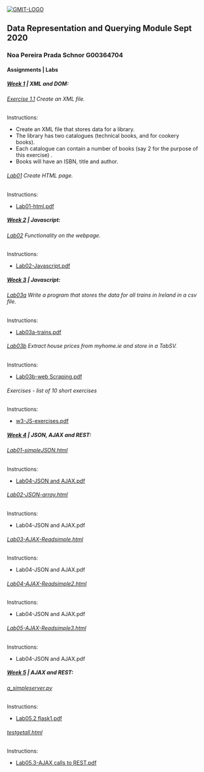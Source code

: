 <a href="https://ibb.co/Mnc0wdk"><img src="https://i.ibb.co/dBPYCZ4/GMIT-LOGO.png" alt="GMIT-LOGO" border="0" /></a>

## Data Representation and Querying Module Sept 2020

### Noa Pereira Prada Schnor  G00364704

#### Assignments | Labs

##### [Week 1]() | XML and DOM: 

###### [Exercise 1.1](https://github.com/npradaschnor/dataRepresentation/blob/master/wk1%20-%20XML%2C%20HTML%2C%20DOM/WK1-XML-LIBRARY.xml) Create an XML file. 
Instructions:
- Create an XML file that stores data for a library. 
- The library has two catalogues (technical books, and for cookery books).
- Each catalogue can contain a number of books (say 2 for the purpose of this exercise) . 
- Books will have an ISBN, title and author.

###### [Lab01](https://github.com/npradaschnor/dataRepresentation/blob/master/wk1%20-%20XML%2C%20HTML%2C%20DOM/carviewer.html) Create HTML page.
Instructions:
- [Lab01-html.pdf](https://github.com/npradaschnor/dataRepresentation/blob/master/wk1%20-%20XML%2C%20HTML%2C%20DOM/Lab01-html.pdf)

##### [Week 2](https://github.com/npradaschnor/dataRepresentation/tree/master/wk2%20-%20JS) | Javascript: 

###### [Lab02](https://github.com/npradaschnor/dataRepresentation/blob/master/wk2%20-%20JS/Lab02-functionality%20on%20the%20webpage.html) Functionality	on	the	webpage.
Instructions:
- [Lab02-Javascript.pdf](https://github.com/npradaschnor/dataRepresentation/blob/master/wk2%20-%20JS/Lab02-JavaScript.pdf)

##### [Week 3](https://github.com/npradaschnor/dataRepresentation/tree/master/wk3%20-%20Consuming%20XML%2CHTML) | Javascript: 

###### [Lab03a]() Write a program that stores the data for all trains in Ireland in a csv file.
Instructions:
- [Lab03a-trains.pdf](https://github.com/npradaschnor/dataRepresentation/blob/master/wk3%20-%20Consuming%20XML%2CHTML/Lab03a-trains.pdf)

###### [Lab03b]() Extract house prices from myhome.ie and store in a TabSV.
Instructions:
- [Lab03b-web Scraping.pdf](https://github.com/npradaschnor/dataRepresentation/blob/master/wk3%20-%20Consuming%20XML%2CHTML/Lab03b-web%20Scraping.pdf)

###### Exercises - list of 10 short exercises
Instructions:
- [w3-JS-exercises.pdf](https://github.com/npradaschnor/dataRepresentation/blob/master/wk3%20-%20Consuming%20XML%2CHTML/w3-JS-exercises.pdf)

##### [Week 4](https://github.com/npradaschnor/dataRepresentation/tree/master/wk4%20-%20JSON%2C%20AJAX%2C%20REST) | JSON, AJAX and REST:

###### [Lab01-simpleJSON.html]()
Instructions:
- [Lab04-JSON and AJAX.pdf]()

###### [Lab02-JSON-array.html]()
Instructions:
- Lab04-JSON and AJAX.pdf

###### [Lab03-AJAX-Readsimple.html]()
Instructions:
- Lab04-JSON and AJAX.pdf

###### [Lab04-AJAX-Readsimple2.html]()
Instructions:
- Lab04-JSON and AJAX.pdf

###### [Lab05-AJAX-Readsimple3.html]()
Instructions:
- Lab04-JSON and AJAX.pdf

##### [Week 5]() | AJAX and REST:

###### [a_simpleserver.py]()
Instructions:
- [Lab05.2 flask1.pdf]()

###### [testgetall.html]()
Instructions:
- [Lab05.3-AJAX calls to REST.pdf]()

